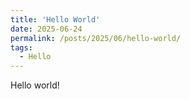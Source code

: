 ```yaml
---
title: 'Hello World'
date: 2025-06-24
permalink: /posts/2025/06/hello-world/
tags:
  - Hello
---
```


Hello world!